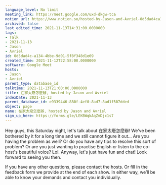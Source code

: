 ```yaml
---
language_level: No limit
meeting_link: https://meet.google.com/uxd-dkgw-tca
notion_url: https://www.notion.so/hosted-by-Jason-and-Avriel-0d5dad4ca1344bbe9d015f8f348d1e69
archived: false
last_edited_time: 2021-11-13T14:31:00.0000000
tags:
- Talk
- 2021-11-13
- Jason
- Avriel
id: 0d5dad4c-a134-4bbe-9d01-5f8f348d1e69
created_time: 2021-11-12T22:58:00.0000000
software: Google Meet
hosts:
- Jason
- Avriel
parent_type: database_id
talktime: 2021-11-13T21:00:00.0000000
title: 在家太廢怎麼辦, hosted by Jason and Avriel
indexDate: 2021-11-13
parent_database_id: e9339446-880f-4ef0-8ad7-8ad1f507dded
object: page
name: 在家太廢怎麼辦, hosted by Jason and Avriel
sign_up_here: https://forms.gle/LEKBWqkAqZmDjc1s7
---
```





Hey guys, this Saturday night, let's talk about 在家太廢怎麼辦! We've been bothered by it for a long time and we still cannot figure it out... Are you having the problem as well? Or do you have any tips to resolve this sort of problem? Or are you just wanting to practise English or listen to the co-host's beautiful voice? Lol. Anyway, let's just have fun and chat! Look forward to seeing you then. 

If you have any other questions, please contact the hosts. Or fill in the feedback form we provide at the end of each show. In either way, we’ll be able to know your demands and contact you individually.







